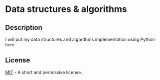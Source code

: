 # Data structures & algorithms
## Description
I will put my data structures and algorithms implementation using Python here.
## License 
[MIT](https://github.com/A44em/Data-structures-algorithms/blob/master/LICENSE) - A short and permissive license.